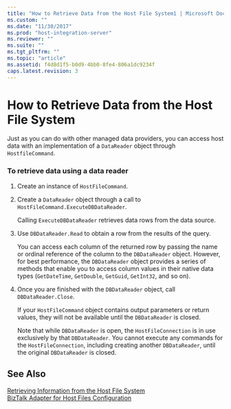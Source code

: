 ```yaml
---
title: "How to Retrieve Data from the Host File System1 | Microsoft Docs"
ms.custom: ""
ms.date: "11/30/2017"
ms.prod: "host-integration-server"
ms.reviewer: ""
ms.suite: ""
ms.tgt_pltfrm: ""
ms.topic: "article"
ms.assetid: f4d8d1f5-b0d9-4bb0-8fe4-806a1dc9234f
caps.latest.revision: 3
---
```

# How to Retrieve Data from the Host File System
Just as you can do with other managed data providers, you can access host data with an implementation of a `DataReader` object through `HostfileCommand`.  
  
### To retrieve data using a data reader  
  
1.  Create an instance of `HostFileCommand`.  
  
2.  Create a `DataReader` object through a call to `HostFileCommand.ExecuteDBDataReader`.  
  
     Calling `ExecuteDBDataReader` retrieves data rows from the data source.  
  
3.  Use `DBDataReader.Read` to obtain a row from the results of the query.  
  
     You can access each column of the returned row by passing the name or ordinal reference of the column to the `DBDataReader` object. However, for best performance, the `DBDataReader` object provides a series of methods that enable you to access column values in their native data types (`GetDateTime`, `GetDouble`, `GetGuid`, `GetInt32`, and so on).  
  
4.  Once you are finished with the `DBDataReader` object, call `DBDataReader.Close`.  
  
     If your `HostFileCommand` object contains output parameters or return values, they will not be available until the `DBDataReader` is closed.  
  
     Note that while `DBDataReader` is open, the `HostFileConnection` is in use exclusively by that `DBDataReader`. You cannot execute any commands for the `HostFileConnection`, including creating another `DBDataReader`, until the original `DBDataReader` is closed.  
  
## See Also  
 [Retrieving Information from the Host File System](../core/retrieving-information-from-the-host-file-system1.md)   
 [BizTalk Adapter for Host Files Configuration](../core/biztalk-adapter-for-host-files-configuration2.md)